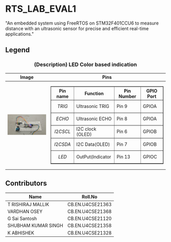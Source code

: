 # RTS_LAB_EVAL1
"An embedded system using FreeRTOS on STM32F401CCU6 to measure distance with an ultrasonic sensor for precise and efficient real-time applications."
## Legend

<div align="center">
<h3> (Description) LED Color based indication</h3>

| Image | Pins |
| --- | --- |
| <div align="center"> <img src="https://github.com/Rishirox03/RTS_LAB_EVAL1/blob/main/image.jpg" width="200px"/> </div> | <table border="1"><tr><th>Pin name</th><th>Function</th><th>Pin Number</th><th>GPIO Port</th></tr><tr><td> $${TRIG}$$ </td><td>Ultrasonic TRIG </td><td>Pin 9 </td><td> GPIOA</td></tr><tr><td> $${ECHO}$$ </td><td>Ultrasonic ECHO </td><td>Pin 8 </td><td> GPIOA</td></tr><tr><td> $${I2C SCL }$$ </td><td> I2C clock (OLED) </td><td>Pin 6 </td><td> GPIOB</td></tr><tr><td> $${I2C SDA}$$ </td><td> I2C Data(OLED) </td><td>Pin 7 </td><td> GPIOB</td></tr><tr><td> $${LED}$$ </td><td>OutPut(Indicator </td><td>Pin 13 </td><td> GPIOC</td></tr></table> |

</div>

## Contributors

<div align="center">

| Name | Roll.No |
| --- | --- |
| T RISHIRAJ MALLIK | CB.EN.U4CSE21363 |
| VARDHAN OSEY | CB.EN.U4CSE21368 |
| G Sai Santosh | CB.EN.U4CSE21120 |
| SHUBHAM KUMAR SINGH | CB.EN.U4CSE21358 |
| K ABHISHEK | CB.EN.U4CSE21328 |

</div>
